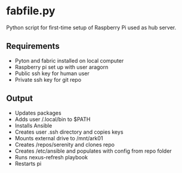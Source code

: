 # fabfile.py
Python script for first-time setup of Raspberry Pi used as hub server.

## Requirements
- Pyton and fabric installed on local computer
- Raspberry pi set up with user aragorn
- Public ssh key for human user
- Private ssh key for git repo

## Output
- Updates packages
- Adds user /.local/bin to $PATH
- Installs Ansible
- Creates user .ssh directory and copies keys
- Mounts external drive to /mnt/ark01
- Creates /repos/serenity and clones repo
- Creates /etc/ansible and populates with config from repo folder
- Runs nexus-refresh playbook
- Restarts pi
